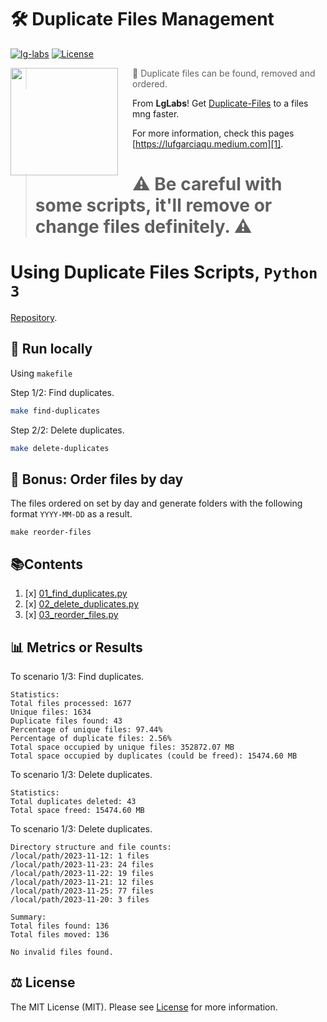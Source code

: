 # 🛠️ Duplicate Files Management 

[![lg-labs][0]][1]
[![License][2]][LIC]

<img src="https://avatars.githubusercontent.com/u/105936384?s=400&u=290ae673580a956864a07d4aef8e4448372a836b&v=4" align="left" width="172px" height="172px"/>
<img align="left" width="0" height="172px" hspace="10"/>

> 👋 Duplicate files can be found, removed and ordered.
>

From **LgLabs**! Get [Duplicate-Files][4] to a files mng faster.

For more information, check this pages [https://lufgarciaqu.medium.com][1].
<h1></h1>

> <h1> ⚠️ Be careful with some scripts, it'll remove or change files definitely. ⚠️</h1> 


# Using Duplicate Files Scripts, `Python 3`

[Repository][4].

## 🚀 Run locally
Using `makefile`

Step 1/2: Find duplicates.

```bash
make find-duplicates
```

Step 2/2: Delete duplicates.

```bash
make delete-duplicates
```

## 🚀 Bonus: Order files by day

The files ordered on set by day and generate folders with the following format `YYYY-MM-DD` as a result.

```shell
make reorder-files
```

## 📚Contents

1. [x] [01_find_duplicates.py](01_find_duplicates.py)
2. [x] [02_delete_duplicates.py](02_delete_duplicates.py)
3. [x] [03_reorder_files.py](03_reorder_files.py)

## 📊 Metrics or Results

To scenario 1/3: Find duplicates.
```shell
Statistics:
Total files processed: 1677
Unique files: 1634
Duplicate files found: 43
Percentage of unique files: 97.44%
Percentage of duplicate files: 2.56%
Total space occupied by unique files: 352872.07 MB
Total space occupied by duplicates (could be freed): 15474.60 MB
```
To scenario 1/3: Delete duplicates.
```shell
Statistics:
Total duplicates deleted: 43
Total space freed: 15474.60 MB
```
To scenario 1/3: Delete duplicates.
```shell
Directory structure and file counts:
/local/path/2023-11-12: 1 files
/local/path/2023-11-23: 24 files
/local/path/2023-11-22: 19 files
/local/path/2023-11-21: 12 files
/local/path/2023-11-25: 77 files
/local/path/2023-11-20: 3 files

Summary:
Total files found: 136
Total files moved: 136

No invalid files found.
```

## ⚖️ License

The MIT License (MIT). Please see [License][LIC] for more information.


[0]: https://img.shields.io/badge/LgLabs-community-blue?style=flat-square

[1]: https://lufgarciaqu.medium.com

[2]: https://img.shields.io/badge/license-MIT-green?style=flat-square

[4]: https://github.com/lg-labs/duplicate-files


[LIC]: LICENSE

[img1]: https://github.com/lg-labs-pentagon/lg-labs-boot-parent/assets/105936384/31c27db8-1e77-478d-a38e-7acf6ba2571c
